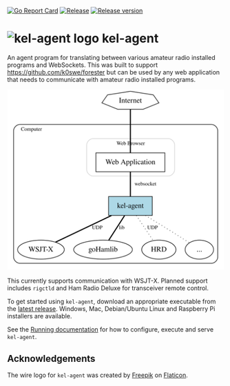 [![Go Report Card](https://goreportcard.com/badge/github.com/k0swe/kel-agent)](https://goreportcard.com/report/github.com/k0swe/kel-agent)
[![Release](https://github.com/k0swe/kel-agent/workflows/Release/badge.svg)](https://github.com/k0swe/kel-agent/releases/latest)
[![Release version](https://img.shields.io/github/v/release/k0swe/kel-agent)](https://github.com/k0swe/kel-agent/releases/latest)

# <img src="https://raw.githubusercontent.com/k0swe/kel-agent/main/assets/radio.k0swe.Kel_Agent.svg" width="100px" alt="kel-agent logo"> kel-agent

An agent program for translating between various amateur radio installed programs and WebSockets.
This was built to support https://github.com/k0swe/forester but can be used by any web application
that needs to communicate with amateur radio installed programs.

![Architecture](architecture.svg)

This currently supports communication with WSJT-X. Planned support includes `rigctld` and Ham Radio
Deluxe for transceiver remote control.

To get started using `kel-agent`, download an appropriate executable from the
[latest release](https://github.com/k0swe/kel-agent/releases/latest). Windows, Mac, Debian/Ubuntu
Linux and Raspberry Pi installers are available.

See the [Running documentation](RUNNING.md) for how to configure, execute and serve `kel-agent`.

## Acknowledgements

The wire logo for `kel-agent` was created by [Freepik](https://www.flaticon.com/authors/freepik)
on [Flaticon](https://www.flaticon.com).
